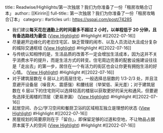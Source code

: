 title:: Readwise/Highlights/第一次独居？我们为你准备了一份「租房攻略合订本」
author:: [[Kiririn]]
full-title:: 第一次独居？我们为你准备了一份「租房攻略合订本」
category:: #articles
url:: https://sspai.com/post/74285
- 我们建议**每天花在通勤上的时间最多不超过 2 小时，以单程低于 20 分钟，且有备选路线为最佳** ([View Highlight](https://read.readwise.io/read/01g82b15vjqp00vp5ermnnf7yr)) #Highlight #[[2022-07-16]]
- 尽量避开边缘化的老旧住宅区、缺乏管理的闹市、以及人员流动大且成分复杂的城际交通枢纽 ([View Highlight](https://read.readwise.io/read/01g82b221yy36360g83qgwc1xe)) #Highlight #[[2022-07-16]]
- 与传统认知相悖的是，生活品质的改善不一定会增加生活成本，因为这并不关乎消费水平的提升，而是生活方式的转变。住宅周边完善的配套设施建设往往是「走出去」的第一步，居住在一个有活力的街区也会让你更有拥抱生活的好心情。 ([View Highlight](https://read.readwise.io/read/01g82b37y0ztcce7h8m48ch37j)) #Highlight #[[2022-07-16]]
- 对于建筑层数在 6 层以上的高层住宅，一般选择总层数的 1/3-2/3 处，并且注意避开设备层（噪音大、震感强）和腰线层（举架低、采光差）；对于建筑层数在 6 层以下的住宅则可以选择较高的楼层以获取更好的采光和通风，但要避免选择无阁楼的顶层（更易渗漏） ([View Highlight](https://read.readwise.io/read/01g82b47mqhkwy8qb6n742a7mq)) #Highlight #[[2022-07-16]]
- 起居空间、办公/学习空间和餐厨卫浴的区域相互独立是理想的状态 ([View Highlight](https://read.readwise.io/read/01g82b6spmj03hdynaqz9xj1a2)) #Highlight #[[2022-07-16]]
- 房屋规划的简要原则在于「留白」，即保留足够的过道和空地，不让物品占据原本属于人的空间 ([View Highlight](https://read.readwise.io/read/01g82b8hzttb8ft3wpc9ydhapb)) #Highlight #[[2022-07-16]]